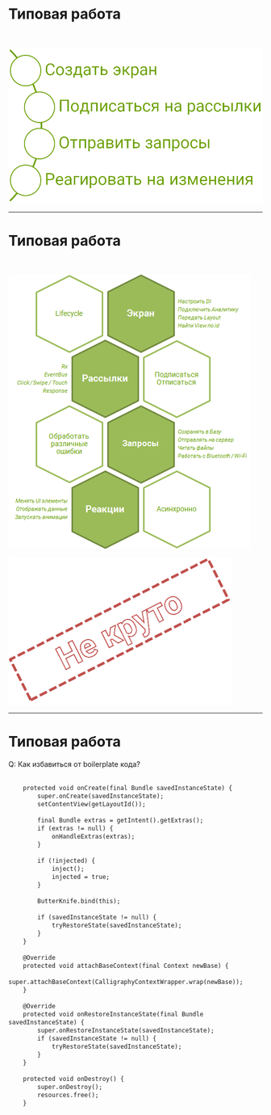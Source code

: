 <!-- .slide:    class="center-horizontal" data-transition="fade" -->

# Типовая работа

<br>

![Simple Life](src/res/img__developer-life__simple.png)
<!-- .element:  width="auto" height="100%" -->


------

<!-- .slide:    class="center-horizontal" data-transition="fade" -->

# Типовая работа

<br>

![Simple Life](src/res/img__developer-life__complex.png)
<!-- .element:  width="auto" height="100%" -->

![Bad Stamp](src/res/bad.png)
<!-- .element: class="fragment stamp" data-fragment-index="1" -->

------

<!-- .slide:    class="center-horizontal" data-transition="fade" -->

# Типовая работа

Q: Как избавиться от boilerplate кода?

<pre class="free big"><code class="small" data-noescape data-trim>
    protected void onCreate(final Bundle savedInstanceState) {
        super.onCreate(savedInstanceState);
        setContentView(getLayoutId());

        final Bundle extras = getIntent().getExtras();
        if (extras != null) {
            onHandleExtras(extras);
        }

        if (!injected) {
            inject();
            injected = true;
        }

        ButterKnife.bind(this);

        if (savedInstanceState != null) {
            tryRestoreState(savedInstanceState);
        }
    }

    @Override
    protected void attachBaseContext(final Context newBase) {
        super.attachBaseContext(CalligraphyContextWrapper.wrap(newBase));
    }

    @Override
    protected void onRestoreInstanceState(final Bundle savedInstanceState) {
        super.onRestoreInstanceState(savedInstanceState);
        if (savedInstanceState != null) {
            tryRestoreState(savedInstanceState);
        }
    }

    protected void onDestroy() {
        super.onDestroy();
        resources.free();
    }

</code></pre>